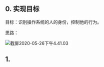## 0. 实现目标

目标：识别操作系统的人的身份，控制他的行为。

思路：

![截屏2020-05-26下午4.41.03](imgs/截屏2020-05-26下午4.41.03.png)

## 1. 

